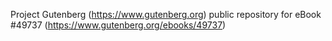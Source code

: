 Project Gutenberg (https://www.gutenberg.org) public repository for eBook #49737 (https://www.gutenberg.org/ebooks/49737)

